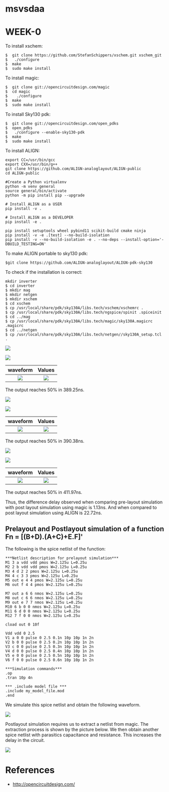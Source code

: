 # msvsdaa

# WEEK-0


To install xschem:
```
$  git clone https://github.com/StefanSchippers/xschem.git xschem_git
$	./configure
$  make
$  sudo make install
```
To install magic:
```
$  git clone git://opencircuitdesign.com/magic
$  cd magic
$	 ./configure
$  make
$  sudo make install
```

To install Sky130 pdk:

```
$  git clone git://opencircuitdesign.com/open_pdks
$  open_pdks
$	./configure --enable-sky130-pdk
$  make
$  sudo make install
```

To install ALIGN:
```
export CC=/usr/bin/gcc
export CXX=/usr/bin/g++
git clone https://github.com/ALIGN-analoglayout/ALIGN-public
cd ALIGN-public

#Create a Python virtualenv
python -m venv general
source general/bin/activate
python -m pip install pip --upgrade

# Install ALIGN as a USER
pip install -v .

# Install ALIGN as a DEVELOPER
pip install -e .

pip install setuptools wheel pybind11 scikit-build cmake ninja
pip install -v -e .[test] --no-build-isolation
pip install -v --no-build-isolation -e . --no-deps --install-option='-DBUILD_TESTING=ON'
```
To make ALIGN portable to sky130 pdk:
```
$git clone https://github.com/ALIGN-analoglayout/ALIGN-pdk-sky130
```


To check if the installation is correct:
```
mkdir inverter
$ cd inverter
$ mkdir mag
$ mkdir netgen
$ mkdir xschem
$ cd xschem
$ cp /usr/local/share/pdk/sky130A/libs.tech/xschem/xschemrc .
$ cp /usr/local/share/pdk/sky130A/libs.tech/ngspice/spinit .spiceinit
$ cd ../mag
$ cp /usr/local/share/pdk/sky130A/libs.tech/magic/sky130A.magicrc .magicrc
$ cd ../netgen
$ cp /usr/local/share/pdk/sky130A/libs.tech/netgen//sky130A_setup.tcl .
```

![](week-0/images/Week0-Inverter_schematic.png)

![](week-0/images/Week0-Inverter_tb.png)

waveform |  Values
:-------------------------:|:-------------------------:
![](week-0/images/Week0-Xscheme_waveform.png)  |  ![](week-0/images/Week0-Xscheme_ngspice.png)

The output reaches 50% in 389.25ns.

![](week-0/images/Week0-Extraction_magic.png)

![](week-0/images/Week0-PostLayoutInverterSpiceFile.png)

waveform |  Values
:-------------------------:|:-------------------------:
![](week-0/images/Week0-Magic_waveform.png)  |  ![](week-0/images/Week0-Magic_ngspice.png)

The output reaches 50% in 390.38ns.

![](week-0/images/Week0-ALIGN_gdsView.png)

![](week-0/images/Week0-ALIGN_inverterSpiceFile.png)

waveform |  Values
:-------------------------:|:-------------------------:
![](week-0/images/Week0-ALIGN_waveform.png)  |  ![](week-0/images/Week0-ALIGN_ngspice.png)

The output reaches 50% in 411.97ns.

Thus, the difference delay observed when comparing pre-layout simulation with post layout simulation using magic is 1.13ns. And when compared to post layout simulation using ALIGN is 22.72ns.


## Prelayout and Postlayout simulation of a function Fn = [(B+D).(A+C)+E.F]'

The following is the spice netlist of the function:
```
***Netlist description for prelayout simulation***
M1 3 a vdd vdd pmos W=2.125u L=0.25u
M2 2 b vdd vdd pmos W=2.125u L=0.25u
M3 4 d 2 2 pmos W=2.125u L=0.25u
M4 4 c 3 3 pmos W=2.125u L=0.25u
M5 out e 4 4 pmos W=2.125u L=0.25u
M6 out f 4 4 pmos W=2.125u L=0.25u

M7 out a 6 6 nmos W=2.125u L=0.25u
M8 out c 6 6 nmos W=2.125u L=0.25u
M9 out e 7 7 nmos W=2.125u L=0.25u
M10 6 b 0 0 nmos W=2.125u L=0.25u
M11 6 d 0 0 nmos W=2.125u L=0.25u
M12 7 f 0 0 nmos W=2.125u L=0.25u

cload out 0 10f

Vdd vdd 0 2.5
V1 a 0 0 pulse 0 2.5 0.1n 10p 10p 1n 2n
V2 b 0 0 pulse 0 2.5 0.2n 10p 10p 1n 2n
V3 c 0 0 pulse 0 2.5 0.3n 10p 10p 1n 2n
V4 d 0 0 pulse 0 2.5 0.4n 10p 10p 1n 2n
V5 e 0 0 pulse 0 2.5 0.5n 10p 10p 1n 2n
V6 f 0 0 pulse 0 2.5 0.6n 10p 10p 1n 2n

***Simulation commands***
.op
.tran 10p 4n

*** .include model file ***
.include my_model_file.mod
.end
```

We simulate this spice netlist and obtain the following waveform.

![](week-0/images/Week0-fn_prelayoutWaveform.png)

Postlayout simulation requires us to extract a netlist from magic. The extraction process is shown by the picture below. We then obtain another spice netlist with parasitics capacitance and resistance. This increases the delay in the circuit.

![](week-0/images/Week0-fn_postlayoutExtraction.png)







# References

* http://opencircuitdesign.com/

